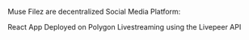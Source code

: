 Muse Filez are decentralized Social Media Platform:

React App
Deployed on Polygon
Livestreaming using the Livepeer API
